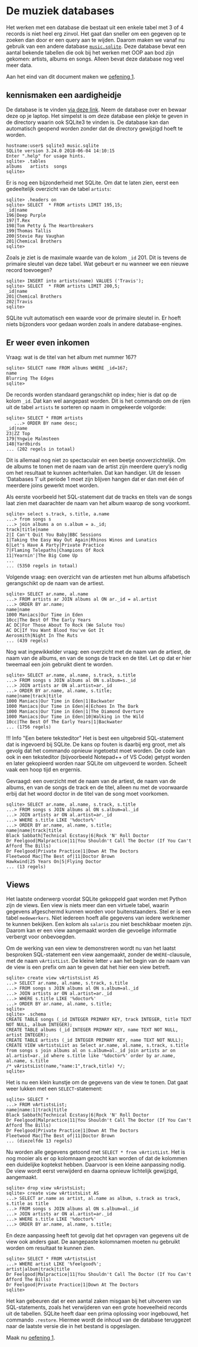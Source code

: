 # De muziek databases

Het werken met een database die bestaat uit een enkele tabel met 3 of 4 records is niet heel erg zinvol. Het gaat dan sneller om een gegeven op te zoeken dan door er een query aan te wijden. Daarom maken we vanaf nu gebruik van een andere database [`music.sqlite`](../bestanden/music.sqlite). Deze database bevat een aantal bekende tabellen die ook bij het werken met OOP aan bod zijn gekomen: artists, albums en songs. Alleen bevat deze database nog veel meer data.

Aan het eind van dit document maken we [oefening 1](oefeningen/sql-oefening1.md).

## kennismaken een aardigheidje

De database is te vinden [via deze link](../bestanden/music.sqlite). Neem de database over en bewaar deze op je laptop. Het simpelst is om deze database een plekje te geven in de directory waarin ook SQLite3 te vinden is. De database kan dan automatisch geopend worden zonder dat de directory gewijzigd hoeft te worden.

```console
hostname:user$ sqlite3 music.sqlite
SQLite version 3.24.0 2018-06-04 14:10:15
Enter ".help" for usage hints.
sqlite> .tables
albums   artists  songs
sqlite>
```

Er is nog een bijzonderheid met SQLite. Om dat te laten zien, eerst een gedeeltelijk overzicht van de tabel `artists`:

```console
sqlite> .headers on
sqlite> SELECT  * FROM artists LIMIT 195,15;
_id|name
196|Deep Purple
197|T.Rex
198|Tom Petty & The Heartbreakers
199|Thomas Tallis
200|Stevie Ray Vaughan
201|Chemical Brothers
sqlite>
```

Zoals je ziet is de maximale waarde van de kolom `_id` 201. Dit is tevens de primaire sleutel van deze tabel. Wat gebeurt er nu wanneer we een nieuwe record toevoegen?

```console
sqlite> INSERT into artists(name) VALUES ('Travis');
sqlite> SELECT  * FROM artists LIMIT 200,5;
_id|name
201|Chemical Brothers
202|Travis
sqlite>
```

SQLite vult automatisch een waarde voor de primaire sleutel in. Er hoeft niets bijzonders voor gedaan worden zoals in andere database-engines.

## Er weer even inkomen
Vraag: wat is de titel van het album met nummer 167?

```console
sqlite> SELECT name FROM albums WHERE _id=167;
name
Blurring The Edges
sqlite>
```

De records worden standaard gerangschikt op index; hier is dat op de kolom `_id`. Dat kan wel aangepast worden. Dit is het commando om de rijen uit de tabel `artists` te sorteren op naam in omgekeerde volgorde:

```console
sqlite> SELECT * FROM artists
   ...> ORDER BY name desc;
_id|name
23|ZZ Top
179|Yngwie Malmsteen
148|Yardbirds
... (202 regels in totaal)
```

Dit is allemaal nog niet zo spectaculair en een beetje onoverzichtelijk. Om de albums te tonen met de naam van de artist zijn meerdere query’s nodig om het resultaat te kunnen achterhalen. Dat kan handiger. Uit de lessen ‘Databases 1’ uit periode 1 moet zijn blijven hangen dat er dan met één of meerdere joins gewerkt moet worden.

Als eerste voorbeeld het SQL-statement dat de tracks en titels van de songs laat zien met daarachter de naam van het album waarop de song voorkomt.

```console
sqlite> select s.track, s.title, a.name
...> from songs s
...> join albums a on s.album = a._id;
track|title|name
2|I Can't Quit You Baby|BBC Sessions
1|Taking the Easy Way Out Again|Rhinos Winos and Lunatics
6|Let's Have A Party|Private Practice
7|Flaming Telepaths|Champions Of Rock
11|Yearnin'|The Big Come Up
...
... (5350 regels in totaal)
```

Volgende vraag: een overzicht van de artiesten met hun albums alfabetisch gerangschikt op de naam van de artiest.

```console
sqlite> SELECT ar.name, al.name
...> FROM artists ar JOIN albums al ON ar._id = al.artist
...> ORDER BY ar.name;
name|name
1000 Maniacs|Our Time in Eden
10cc|The Best Of The Early Years
AC DC|For Those About To Rock (We Salute You)
AC DC|If You Want Blood You've Got It
Aerosmith|Night In The Ruts
... (439 regels)
```

Nog wat ingewikkelder vraag: een overzicht met de naam van de artiest, de naam van de albums, en van de songs de track en de titel. Let op dat er hier tweemaal een join gebruikt dient te worden.

```console
sqlite> SELECT ar.name, al.name, s.track, s.title
...> FROM songs s JOIN albums al ON s.album=s._id
...> JOIN artists ar ON al.artist=ar._id
...> ORDER BY ar.name, al.name, s.title;
name|name|track|title
1000 Maniacs|Our Time in Eden|1|Backwater
1000 Maniacs|Our Time in Eden|4|Echoes In The Dark
1000 Maniacs|Our Time in Eden|1|The Diamond Overture
1000 Maniacs|Our Time in Eden|10|Walking in the Wild
10cc|The Best Of The Early Years|1|Backwater
... (1756 regels)
```

!!! Info "Een betere teksteditor"
    Het is best een uitgebreid SQL-statement dat is ingevoerd bij SQLite. De kans op fouten is daarbij erg groot, met als gevolg dat het commando opnieuw ingetoetst moet worden. De code kan ook in een teksteditor (bijvoorbeeld Notepad++ of VS Code) getypt worden en later gekopieerd worden naar SQLite om uitgevoerd te worden. Scheelt vaak een hoop tijd en ergernis.


Gevraagd: een overzicht met de naam van de artiest, de naam van de albums, en van de songs de track en de titel, alleen nu met de voorwaarde erbij dat het woord doctor in de titel van de song moet voorkomen.


```console
sqlite> SELECT ar.name, al.name, s.track, s.title
...> FROM songs s JOIN albums al ON s.album=al._id
...> JOIN artists ar ON al.artist=ar._id
...> WHERE s.title LIKE '%doctor%'
...> ORDER BY ar.name, al.name, s.title;
name|name|track|title
Black Sabbath|Technical Ecstasy|6|Rock 'N' Roll Doctor
Dr Feelgood|Malpractice|11|You Shouldn't Call The Doctor (If You Can't Afford The Bills)
Dr Feelgood|Private Practice|1|Down At The Doctors
Fleetwood Mac|The Best of|11|Doctor Brown
Hawkwind|25 Years On|5|Flying Doctor
... (13 regels)
```

## Views

Het laatste onderwerp voordat SQLite gekoppeld gaat worden met Python zijn de views. Een view is niets meer dan een virtuele tabel, waarin gegevens afgeschermd kunnen worden voor buitenstaanders. Stel er is een tabel `medewerkers`. Niet iedereen hoeft alle gegevens van iedere werknemer te kunnen bekijken. Een kolom als `salaris` zou niet beschikbaar moeten zijn. Daarom kan er een view aangemaakt worden die gevoelige informatie verbergt voor onbevoegden.

Om de werking van een view te demonstreren wordt nu van het laatst besproken SQL-statement een view aangemaakt, zonder de `WHERE`-clausule, met de naam `vArtistList`. De kleine letter `v` aan het begin van de naam van de view is een prefix om aan te geven dat het hier een view betreft.

```console
sqlite> create view vArtistsList AS
...> SELECT ar.name, al.name, s.track, s.title
...> FROM songs s JOIN albums al ON s.album=al._id
...> JOIN artists ar ON al.artist=ar._id
...> WHERE s.title LIKE '%doctor%'
...> ORDER BY ar.name, al.name, s.title;
sqlite>
sqlite> .schema
CREATE TABLE songs (_id INTEGER PRIMARY KEY, track INTEGER, title TEXT NOT NULL, album INTEGER);
CREATE TABLE albums (_id INTEGER PRIMARY KEY, name TEXT NOT NULL, artist INTEGER);
CREATE TABLE artists (_id INTEGER PRIMARY KEY, name TEXT NOT NULL);
CREATE VIEW vArtistsList as Select ar.name, al.name, s.track, s.title from songs s join albums al on s.album=al._id join artists ar on al.artist=ar._id where s.title like '%doctor%' order by ar.name, al.name, s.title
/* vAristsList(name,"name:1",track,title) */;
sqlite>
```

Het is nu een klein kunstje om de gegevens van de view te tonen. Dat gaat weer lukken met een `SELECT`-statement:

```console
sqlite> SELECT *
...> FROM vArtistsList;
name|name:1|track|title
Black Sabbath|Technical Ecstasy|6|Rock 'N' Roll Doctor
Dr Feelgood|Malpractice|11|You Shouldn't Call The Doctor (If You Can't Afford The Bills)
Dr Feelgood|Private Practice|1|Down At The Doctors
Fleetwood Mac|The Best of|11|Doctor Brown
... (diezelfde 13 regels)
```

Nu worden alle gegevens getoond met `SELECT * from vArtistList`. Het is nog mooier als er op kolomnaam gezocht kan worden of dat de kolommen een duidelijke koptekst hebben. Daarvoor is een kleine aanpassing nodig. De view wordt eerst verwijderd en daarna opnieuw lichtelijk gewijzigd, aangemaakt.

```console
sqlite> drop view vAristsList;
sqlite> create view vArtistsList AS
...> SELECT ar.name as artist, al.name as album, s.track as track, s.title as title
...> FROM songs s JOIN albums al ON s.album=al._id
...> JOIN artists ar ON al.artist=ar._id
...> WHERE s.title LIKE '%doctor%'
...> ORDER BY ar.name, al.name, s.title;
```

En deze aanpassing heeft tot gevolg dat het opvragen van gegevens uit de view ook anders gaat. De aangepaste kolomnamen moeten nu gebruikt worden om resultaat te kunnen zien.

```console
sqlite> SELECT * FROM vArtistsList
...> WHERE artist LIKE '%feelgood%';
artist|album|track|title
Dr Feelgood|Malpractice|11|You Shouldn't Call The Doctor (If You Can't Afford The Bills)
Dr Feelgood|Private Practice|1|Down At The Doctors
sqlite>
```

Het kan gebeuren dat er een aantal zaken misgaan bij het uitvoeren van SQL-statements, zoals het verwijderen van een grote hoeveelheid records uit de tabellen. SQLite heeft daar een prima oplossing voor ingebouwd, het commando `.restore`. Hiermee wordt de inhoud van de database teruggezet naar de laatste versie die in het bestand is opgeslagen.

Maak nu [oefening 1](oefeningen/sql-oefening1.md).


